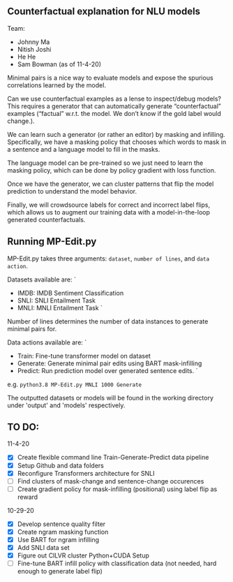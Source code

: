 ## Counterfactual explanation for NLU models

Team:
- Johnny Ma 
- Nitish Joshi
- He He
- Sam Bowman (as of 11-4-20)

Minimal pairs is a nice way to evaluate models and expose the spurious correlations learned by the model.

Can we use counterfactual examples as a lense to inspect/debug models?
This requires a generator that can automatically generate “counterfactual” examples (“factual” w.r.t. the model. We don’t know if the gold label would change.).

We can learn such a generator (or rather an editor) by masking and infilling.
Specifically, we have a masking policy that chooses which words to mask in a sentence and a language model to fill in the masks.

The language model can be pre-trained so we just need to learn the masking policy, which can be done by policy gradient with loss function.

Once we have the generator, we can cluster patterns that flip the model prediction to understand the model behavior. 

Finally, we will crowdsource labels for correct and incorrect label flips, which allows us to augment our training data with a model-in-the-loop generated counterfactuals. 

## Running MP-Edit.py

MP-Edit.py takes three arguments: `dataset`, `number of lines`, and `data action`. 

Datasets available are: 
`
- IMDB: IMDB Sentiment Classification
- SNLI: SNLI Entailment Task
- MNLI: MNLI Entailment Task
`

Number of lines determines the number of data instances to generate minimal pairs for. 

Data actions available are:
`
- Train: Fine-tune transformer model on dataset
- Generate: Generate minimal pair edits using BART mask-infilling
- Predict: Run prediction model over generated sentence edits.
`

e.g. `python3.8 MP-Edit.py MNLI 1000 Generate`

The outputted datasets or models will be found in the working directory under 'output' and 'models' respectively. 

## TO DO:

11-4-20
- [x] Create flexible command line Train-Generate-Predict data pipeline
- [x] Setup Github and data folders
- [x] Reconfigure Transformers architecture for SNLI
- [ ] Find clusters of mask-change and sentence-change occurences
- [ ] Create gradient policy for mask-infilling (positional) using label flip as reward

10-29-20
- [x] Develop sentence quality filter
- [x] Create ngram masking function
- [x] Use BART for ngram infilling
- [x] Add SNLI data set
- [x] Figure out CILVR cluster Python+CUDA Setup
- [ ] Fine-tune BART infill policy with classification data (not needed, hard enough to generate label flip)
